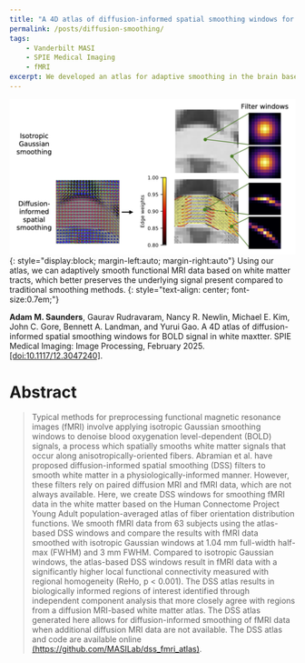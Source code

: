 ```yaml
---
title: "A 4D atlas of diffusion-informed spatial smoothing windows for BOLD signal in white matter"
permalink: /posts/diffusion-smoothing/
tags: 
    - Vanderbilt MASI 
    - SPIE Medical Imaging
    - fMRI
excerpt: We developed an atlas for adaptive smoothing in the brain based on white matter tracts.
---
```


![Comparison of diffusion smoothing and traditional Gaussian smoothing](/assets/images/journal_headers/dss_graphical_abstract.png){: style="display:block; margin-left:auto; margin-right:auto"} 
Using our atlas, we can adaptively smooth functional MRI data based on white matter tracts, which better preserves the underlying signal present compared to traditional smoothing methods.
{: style="text-align: center; font-size:0.7em;"}

**Adam M. Saunders**, Gaurav Rudravaram, Nancy R. Newlin, Michael E. Kim, John C. Gore, Bennett A. Landman, and Yurui Gao. A 4D atlas of diffusion-informed spatial smoothing windows for BOLD signal in white maxtter. SPIE Medical Imaging: Image Processing, February 2025. [[doi:10.1117/12.3047240]](https://doi.org/10.1117/12.3047240).

# Abstract
> Typical methods for preprocessing functional magnetic resonance images (fMRI) involve applying isotropic Gaussian smoothing windows to denoise blood oxygenation level-dependent (BOLD) signals, a process which spatially smooths white matter signals that occur along anisotropically-oriented fibers. Abramian et al. have proposed diffusion-informed spatial smoothing (DSS) filters to smooth white matter in a physiologically-informed manner. However, these filters rely on paired diffusion MRI and fMRI data, which are not always available. Here, we create DSS windows for smoothing fMRI data in the white matter based on the Human Connectome Project Young Adult population-averaged atlas of fiber orientation distribution functions. We smooth fMRI data from 63 subjects using the atlas-based DSS windows and compare the results with fMRI data smoothed with isotropic Gaussian windows at 1.04 mm full-width half-max (FWHM) and 3 mm FWHM. Compared to isotropic Gaussian windows, the atlas-based DSS windows result in fMRI data with a significantly higher local functional connectivity measured with regional homogeneity (ReHo, p < 0.001). The DSS atlas results in biologically informed regions of interest identified through independent component analysis that more closely agree with regions from a diffusion MRI-based white matter atlas. The DSS atlas generated here allows for diffusion-informed smoothing of fMRI data when additional diffusion MRI data are not available. The DSS atlas and code are available online [(https://github.com/MASILab/dss_fmri_atlas)](https://github.com/MASILab/dss_fmri_atlas).